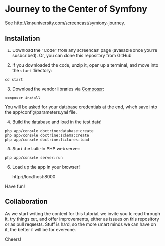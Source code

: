 Journey to the Center of Symfony
================================

See http://knpuniversity.com/screencast/symfony-journey.

Installation
------------

1) Download the "Code" from any screencast page (available
   once you're susbcribed). Or, you can clone this repository
   from GitHub

2) If you downloaded the code, unzip it, open up a terminal,
   and move into the `start` directory:

```
cd start
```

3) Download the vendor libraries via [Composer](https://getcomposer.org/):

```
composer install
```

You will be asked for your database credentials at the end, which save
into the app/config/parameters.yml file.

4) Build the database and load in the test data!

```
php app/console doctrine:database:create
php app/console doctrine:schema:create
php app/console doctrine:fixtures:load
```

5) Start the built-in PHP web server:

```
php app/console server:run
```

6) Load up the app in your browser!

    http://localhost:8000

Have fun!

Collaboration
-------------

As we start writing the content for this tutorial, we invite you to read
through it, try things out, and offer improvements, either as issues on this
repository or as pull requests. Stuff is hard, so the more smart minds we
can have on it, the better it will be for everyone.

Cheers!
